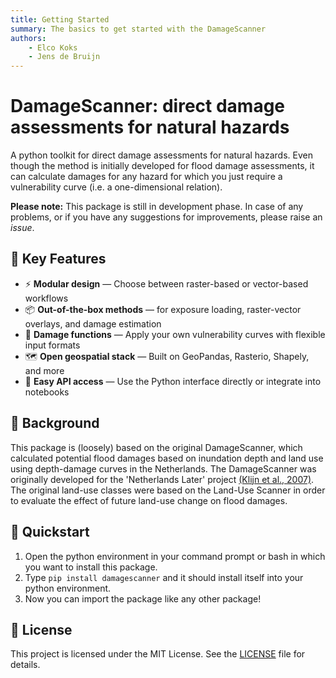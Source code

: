 ```yaml
---
title: Getting Started
summary: The basics to get started with the DamageScanner
authors:
    - Elco Koks
    - Jens de Bruijn
---
```


# DamageScanner: direct damage assessments for natural hazards

A python toolkit for direct damage assessments for natural hazards. Even though the method is initially developed for flood damage assessments, it can calculate damages for any hazard for which you just require a vulnerability curve (i.e. a one-dimensional relation). 

**Please note:** This package is still in development phase. In case of any problems, or if you have any suggestions for improvements, please raise an *issue*. 

## 🔑 Key Features

- ⚡ **Modular design** — Choose between raster-based or vector-based workflows
- 📦 **Out-of-the-box methods** — for exposure loading, raster-vector overlays, and damage estimation
- 🧠 **Damage functions** — Apply your own vulnerability curves with flexible input formats
- 🗺️ **Open geospatial stack** — Built on GeoPandas, Rasterio, Shapely, and more
- 🧪 **Easy API access** — Use the Python interface directly or integrate into notebooks


## 📖 Background

This package is (loosely) based on the original DamageScanner, which calculated potential flood damages based on inundation depth and land use using depth-damage curves in the Netherlands. The DamageScanner was originally developed for the 'Netherlands Later' project [(Klijn et al., 2007)](https://www.rivm.nl/bibliotheek/digitaaldepot/WL_rapport_Overstromingsrisicos_Nederland.pdf). The original land-use classes were based on the Land-Use Scanner in order to evaluate the effect of future land-use change on flood damages. 

## 🚀 Quickstart

1. Open the python environment in your command prompt or bash in which you want to install this package.
2. Type ``pip install damagescanner`` and it should install itself into your python environment.
3. Now you can import the package like any other package!

## 📄 License

This project is licensed under the MIT License. See the [LICENSE](https://github.com/VU-IVM/DamageScanner/blob/master/LICENSE) file for details.






